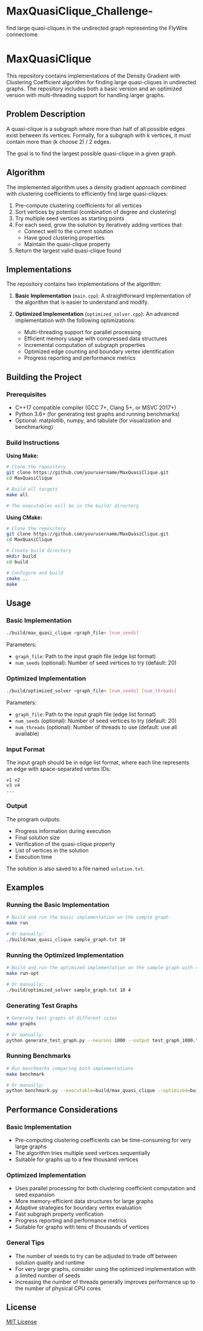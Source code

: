 # MaxQuasiClique_Challenge-
 find large quasi-cliques in the undirected graph representing the FlyWire connectome.

# MaxQuasiClique

This repository contains implementations of the Density Gradient with Clustering Coefficient algorithm for finding large quasi-cliques in undirected graphs. The repository includes both a basic version and an optimized version with multi-threading support for handling larger graphs.

## Problem Description

A quasi-clique is a subgraph where more than half of all possible edges exist between its vertices. Formally, for a subgraph with k vertices, it must contain more than (k choose 2) / 2 edges.

The goal is to find the largest possible quasi-clique in a given graph.

## Algorithm

The implemented algorithm uses a density gradient approach combined with clustering coefficients to efficiently find large quasi-cliques:

1. Pre-compute clustering coefficients for all vertices
2. Sort vertices by potential (combination of degree and clustering)
3. Try multiple seed vertices as starting points
4. For each seed, grow the solution by iteratively adding vertices that:
   - Connect well to the current solution
   - Have good clustering properties
   - Maintain the quasi-clique property
5. Return the largest valid quasi-clique found

## Implementations

The repository contains two implementations of the algorithm:

1. **Basic Implementation** (`main.cpp`): A straightforward implementation of the algorithm that is easier to understand and modify.

2. **Optimized Implementation** (`optimized_solver.cpp`): An advanced implementation with the following optimizations:
   - Multi-threading support for parallel processing
   - Efficient memory usage with compressed data structures
   - Incremental computation of subgraph properties
   - Optimized edge counting and boundary vertex identification
   - Progress reporting and performance metrics

## Building the Project

### Prerequisites
- C++17 compatible compiler (GCC 7+, Clang 5+, or MSVC 2017+)
- Python 3.6+ (for generating test graphs and running benchmarks)
- Optional: matplotlib, numpy, and tabulate (for visualization and benchmarking)

### Build Instructions

**Using Make:**

```bash
# Clone the repository
git clone https://github.com/yourusername/MaxQuasiClique.git
cd MaxQuasiClique

# Build all targets
make all

# The executables will be in the build/ directory
```

**Using CMake:**

```bash
# Clone the repository
git clone https://github.com/yourusername/MaxQuasiClique.git
cd MaxQuasiClique

# Create build directory
mkdir build
cd build

# Configure and build
cmake ..
make
```

## Usage

### Basic Implementation

```bash
./build/max_quasi_clique <graph_file> [num_seeds]
```

Parameters:
- `graph_file`: Path to the input graph file (edge list format)
- `num_seeds` (optional): Number of seed vertices to try (default: 20)

### Optimized Implementation

```bash
./build/optimized_solver <graph_file> [num_seeds] [num_threads]
```

Parameters:
- `graph_file`: Path to the input graph file (edge list format)
- `num_seeds` (optional): Number of seed vertices to try (default: 20)
- `num_threads` (optional): Number of threads to use (default: use all available)

### Input Format

The input graph should be in edge list format, where each line represents an edge with space-separated vertex IDs:

```
v1 v2
v3 v4
...
```

### Output

The program outputs:
- Progress information during execution
- Final solution size
- Verification of the quasi-clique property
- List of vertices in the solution
- Execution time

The solution is also saved to a file named `solution.txt`.

## Examples

### Running the Basic Implementation

```bash
# Build and run the basic implementation on the sample graph
make run

# Or manually:
./build/max_quasi_clique sample_graph.txt 10
```

### Running the Optimized Implementation

```bash
# Build and run the optimized implementation on the sample graph with 4 threads
make run-opt

# Or manually:
./build/optimized_solver sample_graph.txt 10 4
```

### Generating Test Graphs

```bash
# Generate test graphs of different sizes
make graphs

# Or manually:
python generate_test_graph.py --neurons 1000 --output test_graph_1000.txt
```

### Running Benchmarks

```bash
# Run benchmarks comparing both implementations
make benchmark

# Or manually:
python benchmark.py --executable=build/max_quasi_clique --optimized=build/optimized_solver --sizes=1000,2000,5000 --seeds=5 --threads=4
```

## Performance Considerations

### Basic Implementation
- Pre-computing clustering coefficients can be time-consuming for very large graphs
- The algorithm tries multiple seed vertices sequentially
- Suitable for graphs up to a few thousand vertices

### Optimized Implementation
- Uses parallel processing for both clustering coefficient computation and seed expansion
- More memory-efficient data structures for large graphs
- Adaptive strategies for boundary vertex evaluation
- Fast subgraph property verification
- Progress reporting and performance metrics
- Suitable for graphs with tens of thousands of vertices

### General Tips
- The number of seeds to try can be adjusted to trade off between solution quality and runtime
- For very large graphs, consider using the optimized implementation with a limited number of seeds
- Increasing the number of threads generally improves performance up to the number of physical CPU cores

## License

[MIT License](LICENSE)

